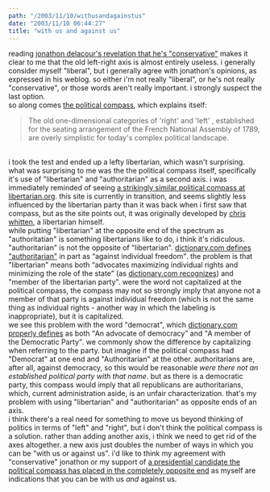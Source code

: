 ```yaml
---
path: "/2003/11/10/withusandagainstus" 
date: "2003/11/10 06:44:27" 
title: "with us and against us" 
---
```

reading <a href="http://weblog.delacour.net/archives/2002/04/warblogging_and_the_warm_inner_glow.php">jonathon delacour's revelation that he's "conservative"</a> makes it clear to me that the old left-right axis is almost entirely useless. i generally consider myself "liberal", but i generally agree with jonathon's opinions, as expressed in his weblog. so either i'm not really "liberal", or he's not really "conservative", or those words aren't really important. i strongly suspect the last option.<br>so along comes <a href="http://www.politicalcompass.org/">the political compass</a>, which explains itself:<br><blockquote>The old  one-dimensional categories of  'right' and 'left' , established for the seating arrangement of the French National Assembly of 1789, are overly simplistic for today's complex political landscape.</blockquote><br>i took the test and ended up a lefty libertarian, which wasn't surprising. what was surprising to me was the the political compass itself, specifically it's use of "libertarian" and "authoritarian" as a second axis. i was immediately reminded of seeing <a href="http://www.libertarian.org/policy.html">a strikingly similar political compass at libertarian.org</a>. this site is currently in transition, and seems slightly less influenced by the libertarian party than it was back when i first saw that compass, but as the site points out, it was originally developed by <a href="http://www.whittenfamily.com/members/chris/">chris whitten</a>, a libertarian himself.<br>while putting "libertarian" at the opposite end of the spectrum as "authoritatian" is something libertarians like to do, i think it's ridiculous. "authoritarian" is not the opposite of "libertarian". <a href="http://dictionary.reference.com/search?q=authoritarian">dictionary.com defines "authoritarian"</a> in part as <q>against individual freedom</q>. the problem is that "libertarian" means both <q>advocates maximizing individual rights and minimizing the role of the state</q> (as <a href="http://dictionary.reference.com/search?q=libertarian">dictionary.com recognizes</a>) and "member of the libertarian party". were the word not capitalized at the political compass, the compass may not so strongly imply that anyone not a member of that party is against individual freedom (which is not the same thing as individual rights - another way in which the labeling is inappropriate), but it is capitalized.<br>we see this problem with the word "democrat", which <a href="http://dictionary.reference.com/search?q=democrat">dictionary.com properly defines</a> as both <q>An advocate of democracy</q> and <q>A member of the Democratic Party</q>. we commonly show the difference by capitalizing when referring to the party. but imagine if the political compass had "Democrat" at one end and "Authoritarian" at the other. authoritarians are, after all, against democracy, so this would be reasonable *were there not an established political party with that name*. but as there is a democratic party, this compass would imply that all republicans are authoritarians, which, current administration aside, is an unfair characterization. that's my problem with using "libertarian" and "authoritarian" as opposite ends of an axis.<br>i think there's a real need for something to move us beyond thinking of politics in terms of "left" and "right", but i don't think the political compass is a solution. rather than adding another axis, i think we need to get rid of the axes altogether. a new axis just doubles the number of ways in which you can be "with us or against us". i'd like to think my agreement with "conservative" jonathon or my support of <a href="http://www.digitalronin.f2s.com/politicalcompass/usprimaries.html">a presidential candidate the political compass has placed in the completely opposite end</a> as myself are indications that you can be with us *and* against us.